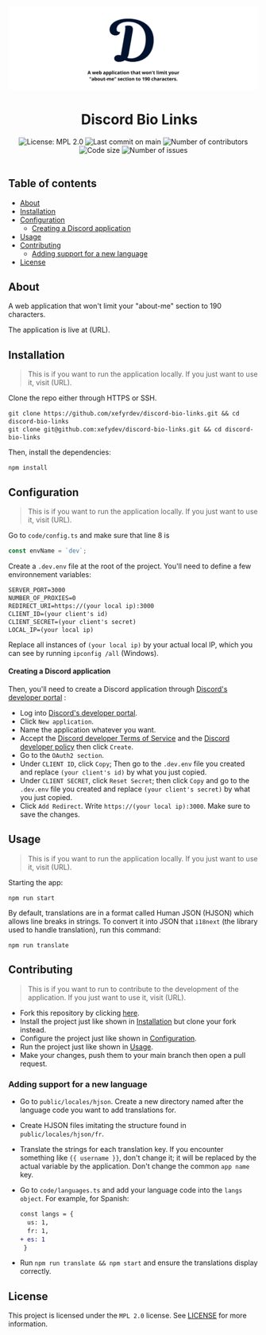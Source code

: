 <!-- Thanks to shd101wy, it's possible to make h1 and h2 without the line under it; see https://github.com/shd101wyy/markdown-preview-enhanced/issues/185#issuecomment-1373553815 -->

<div id="user-content-toc" align="center">
  <div>
    <img src="./public/assets/images/png/banner.png">
  </div>

  <div>
    <ul>
    <summary style="list-style: none;">
      <h1>Discord Bio Links</h1>
    </summary>
    </ul>
  </div>
  <div>
    <div>
      <img src="https://img.shields.io/badge/License-MPL%202.0-d64f00" alt="License: MPL 2.0">
      <img src="https://img.shields.io/github/last-commit/xefyrdev/discord-bio-links/main" alt="Last commit on main">
      <img src="https://img.shields.io/github/contributors/xefyrdev/discord-bio-links" alt="Number of contributors">
      <img src="https://img.shields.io/github/languages/code-size/xefyrdev/discord-bio-links" alt="Code size">
      <img src="https://img.shields.io/github/issues/xefyrdev/discord-bio-links" alt="Number of issues">
    </div>
  </div>
</div>

<br>

## Table of contents

<!-- TOC start (generated with https://github.com/derlin/bitdowntoc) -->

- [About](#about)
- [Installation](#installation)
- [Configuration](#configuration)
    + [Creating a Discord application](#creating-a-discord-application)
- [Usage](#usage)
- [Contributing](#contributing)
  * [Adding support for a new language](#adding-support-for-a-new-language)
- [License](#license)

<!-- TOC end -->

## About

A web application that won't limit your "about-me" section to 190 characters.

The application is live at (URL).

## Installation

> This is if you want to run the application locally. If you just want to use it, visit (URL).

Clone the repo either through HTTPS or SSH.

```shell
git clone https://github.com/xefyrdev/discord-bio-links.git && cd discord-bio-links
git clone git@github.com:xefydev/discord-bio-links.git && cd discord-bio-links
```

Then, install the dependencies:
```shell
npm install
```

## Configuration

> This is if you want to run the application locally. If you just want to use it, visit (URL).

Go to `code/config.ts` and make sure that line 8 is

```ts
const envName = `dev`;
```

Create a `.dev.env` file at the root of the project.
You'll need to define a few environnement variables:

```
SERVER_PORT=3000
NUMBER_OF_PROXIES=0
REDIRECT_URI=https://(your local ip):3000
CLIENT_ID=(your client's id)
CLIENT_SECRET=(your client's secret)
LOCAL_IP=(your local ip)
```

Replace all instances of `(your local ip)` by your actual local IP, which you can see by running `ipconfig /all` (Windows).

#### Creating a Discord application
Then, you'll need to create a Discord application through [Discord's developer portal](https://discord.com/developers/applications) :

- Log into [Discord's developer portal](https://discord.com/developers/applications).
- Click `New application`.
- Name the application whatever you want.
- Accept the [Discord developer Terms of Service](https://discord.com/developers/docs/policies-and-agreements/developer-terms-of-service) and the [Discord developer policy](https://discord.com/developers/docs/policies-and-agreements/developer-policy) then click `Create`.
- Go to the `OAuth2 section`.
- Under `CLIENT ID`, click `Copy`; Then go to the `.dev.env` file you created and replace `(your client's id)` by what you just copied.
- Under `CLIENT SECRET`, click `Reset Secret`; then click `Copy` and go to the `.dev.env` file you created and replace `(your client's secret)` by what you just copied.
- Click `Add Redirect`. Write `https://(your local ip):3000`. Make sure to save the changes.

## Usage

> This is if you want to run the application locally. If you just want to use it, visit (URL).

Starting the app:
```shell
npm run start
```

By default, translations are in a format called Human JSON (HJSON) which allows line breaks in strings. To convert it into JSON that `i18next` (the library used to handle translation), run this command:
```shell
npm run translate
```

## Contributing

> This is if you want to run to contribute to the development of the application. If you just want to use it, visit (URL).

- Fork this repository by clicking [here](https://github.com/xefyrdev/discord-bio-links/fork).
- Install the project just like shown in [Installation](#installation) but clone your fork instead.
- Configure the project just like shown in [Configuration](#configuration).
- Run the project just like shown in [Usage](#usage).
- Make your changes, push them to your main branch then open a pull request.

### Adding support for a new language

- Go to `public/locales/hjson`. Create a new directory named after the language code you want to add translations for.
- Create HJSON files imitating the structure found in `public/locales/hjson/fr`.
- Translate the strings for each translation key. If you encounter something like `{{ username }}`, don't change it; it will be replaced by the actual variable by the application. Don't change the common `app name` key.
- Go to `code/languages.ts` and add your language code into the `langs object`. For example, for Spanish:

  ```diff
  const langs = {
    us: 1,
    fr: 1,
  + es: 1
   }
  ```

- Run `npm run translate && npm start` and ensure the translations display correctly.

## License

This project is licensed under the `MPL 2.0` license. See [LICENSE](LICENSE) for more information.